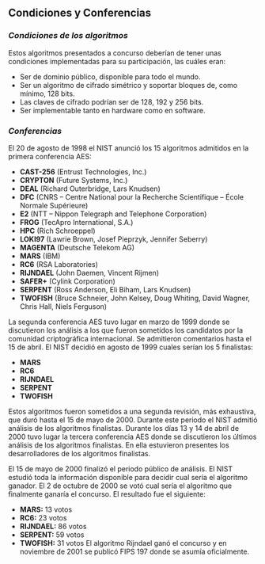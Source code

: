 ## Condiciones y Conferencias

### *Condiciones de los algoritmos*

Estos algoritmos presentados a concurso deberían de tener unas condiciones implementadas para su participación, las cuáles eran:
- Ser de dominio público, disponible para todo el mundo.
- Ser un algoritmo de cifrado simétrico y soportar bloques de, como mínimo, 128 bits.
- Las claves de cifrado podrían ser de 128, 192 y 256 bits.
- Ser implementable tanto en hardware como en software.

### *Conferencias*

El 20 de agosto de 1998 el NIST anunció los 15 algoritmos admitidos en la primera conferencia AES:

- **CAST-256** (Entrust Technologies, Inc.)
- **CRYPTON** (Future Systems, Inc.)
- **DEAL** (Richard Outerbridge, Lars Knudsen)
- **DFC** (CNRS – Centre National pour la Recherche Scientifique – École Normale Supérieure)
- **E2** (NTT – Nippon Telegraph and Telephone Corporation)
- **FROG** (TecApro International, S.A.)
- **HPC** (Rich Schroeppel)
- **LOKI97** (Lawrie Brown, Josef Pieprzyk, Jennifer Seberry)
- **MAGENTA** (Deutsche Telekom AG)
- **MARS** (IBM)
- **RC6** (RSA Laboratories)
- **RIJNDAEL** (John Daemen, Vincent Rijmen)
- **SAFER+** (Cylink Corporation)
- **SERPENT** (Ross Anderson, Eli Biham, Lars Knudsen)
- **TWOFISH** (Bruce Schneier, John Kelsey, Doug Whiting, David Wagner, Chris Hall, Niels Ferguson)

La segunda conferencia AES tuvo lugar en marzo de 1999 donde se discutieron los análisis a los que fueron sometidos los candidatos por la comunidad criptográfica internacional. 
Se admitieron comentarios hasta el 15 de abril. El NIST decidió en agosto de 1999 cuales serían los 5 finalistas:

- **MARS**
- **RC6**
- **RIJNDAEL**
- **SERPENT**
- **TWOFISH**

Estos algoritmos fueron sometidos a una segunda revisión, más exhaustiva, que duró hasta el 15 de mayo de 2000. Durante este periodo el NIST admitió análisis de los algoritmos finalistas.
Durante los días 13 y 14 de abril de 2000 tuvo lugar la tercera conferencia AES donde se discutieron los últimos análisis de los algoritmos finalistas. 
En ella estuvieron presentes los desarrolladores de los algoritmos finalistas.

El 15 de mayo de 2000 finalizó el periodo público de análisis. El NIST estudió toda la información disponible para decidir cual sería el algoritmo ganador. El 2 de octubre de 2000 se votó cual sería el algoritmo que finalmente ganaría el concurso. El resultado fue el siguiente:

- **MARS:** 13 votos
- **RC6:** 23 votos
- **RIJNDAEL:** 86 votos
- **SERPENT:** 59 votos
- **TWOFISH:** 31 votos
El algoritmo Rijndael ganó el concurso y en noviembre de 2001 se publicó FIPS 197 donde se asumía oficialmente.
